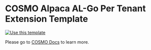 # COSMO Alpaca AL-Go Per Tenant Extension Template


[![Use this template](https://github.com/microsoft/AL-Go/assets/10775043/ca1ecc85-2fd3-4ab5-a866-bd2e7e80259d)](https://github.com/new?template_name=Alpaca-PTE&template_owner=cosmoconsult)

Please go to [COSMO Docs](https://docs.cosmoconsult.com/de-de/cloud-service/devops-docker-selfservice/) to learn more.

